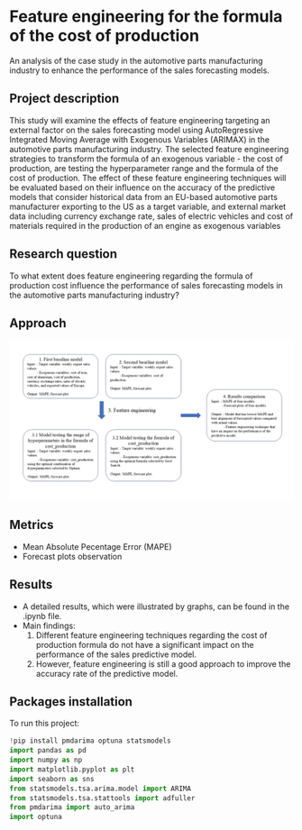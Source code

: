 # Feature engineering for the formula of the cost of production
An analysis of the case study in the automotive parts manufacturing industry to enhance the performance of the sales forecasting models.

## Project description
This study will examine the effects of feature engineering targeting an external factor on the sales forecasting model using AutoRegressive Integrated Moving Average with Exogenous Variables (ARIMAX) in the automotive parts manufacturing industry. The selected feature engineering strategies to transform the formula of an exogenous variable - the cost of production, are testing the hyperparameter range and the formula of the cost of production. The effect of these feature engineering techniques will be evaluated based on their influence on the accuracy of the predictive models that consider historical data from an EU-based automotive parts manufacturer exporting to the US as a target variable, and external market data including currency exchange rate, sales of electric vehicles and cost of materials required in the production of an engine as exogenous variables

## Research question
To what extent does feature engineering regarding the formula of production cost influence the performance of sales forecasting models in the automotive parts manufacturing industry?

## Approach
![alt text](pipeline.png "Workflow of chosen methodology for this project")

## Metrics
* Mean Absolute Pecentage Error (MAPE)
* Forecast plots observation

## Results
* A detailed results, which were illustrated by graphs, can be found in the .ipynb file.
* Main findings:
  1.  Different feature engineering techniques regarding the cost of production formula do not have a significant impact on the performance of the sales predictive model.
  2.  However, feature engineering is still a good approach to improve the accuracy rate of the predictive model.

## Packages installation
To run this project:
```python
!pip install pmdarima optuna statsmodels
import pandas as pd
import numpy as np
import matplotlib.pyplot as plt
import seaborn as sns
from statsmodels.tsa.arima.model import ARIMA
from statsmodels.tsa.stattools import adfuller
from pmdarima import auto_arima
import optuna
```
